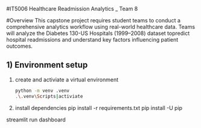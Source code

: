 #IT5006 Healthcare Readmission Analytics _ Team 8

#Overview
This capstone project requires student teams to conduct a comprehensive analytics workflow using real-world healthcare data. Teams will analyze the
Diabetes 130-US Hospitals (1999–2008)
dataset topredict hospital readmissions and understand key factors influencing patient outcomes.

## 1) Environment setup
1. create and activiate a virtual environment
   ```bash
   python -m venv .venv
   .\.venv\Scripts|activiate
    ```

2. install dependencies
pip install -r requirements.txt
pip install -U pip


streamlit run dashboard